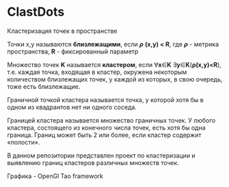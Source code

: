 # ClastDots
Кластеризация точек в пространстве

Точки x,y называются **близлежащими**, если ***ρ*** **(x,y) < R**, где ***ρ*** - метрика пространства, **R** - фиксированный параметр

Множество точек **K** называется **кластером**, если ∀**x**∈**K** ∃**y**∈**K**(**ρ(x,y)<R**), т.е. каждая точка, входящая в кластер,
окружена некоторым количеством близлежащих точек, у каждой из которых, в свою очередь, тоже есть близлежащие.

Граничной точкой кластера называется точка, у которой хотя бы в одном из квадрантов нет ни одного соседа.

Границей кластера называется множество граничных точек. У любого кластера, состоящего из конечного числа точек, есть хотя бы одна граница.
Границ может быть 2 или более, если кластер содержит «полости».

В данном репозитории представлен проект по кластеризации и выявлению границ кластеров различных множеств точек.

Графика - OpenGl Tao framework
